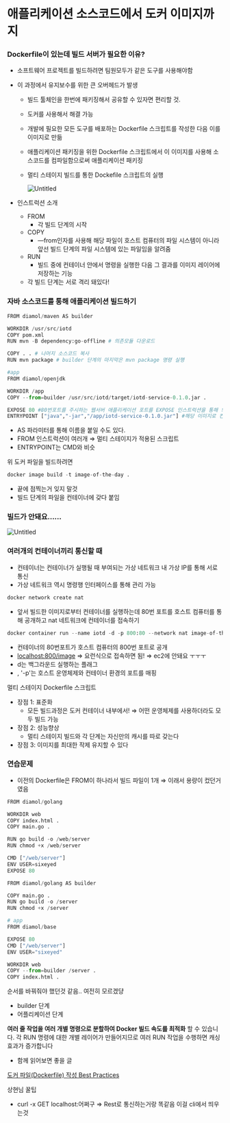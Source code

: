 # 애플리케이션 소스코드에서 도커 이미지까지

### Dockerfile이 있는데 빌드 서버가 필요한 이유?

- 소프트웨어 프로젝트를 빌드하려면 팀원모두가 같은 도구를 사용해야함
- 이 과정에서 유지보수를 위한 큰 오버헤드가 발생
    - 빌드 툴체인을 한번에 패키징해서 공유할 수 있자면 편리할 것.
    - 도커를 사용해서 해결 가능
    - 개발에 필요한 모든 도구를 배포하는 Dockerfile 스크립트를 작성한 다음 이를 이미지로 만듦
    - 애플리케이션 패키징을 위한 Dockerfile 스크립트에서 이 이미지를 사용해 소스코드를 컴파일함으로써 애플리케이션 패키징
    - 멀티 스테이지 빌드를 통한 Dockefile 스크립트의 실행
        
        ![Untitled](%E1%84%8B%E1%85%A2%E1%84%91%E1%85%B3%E1%86%AF%E1%84%85%E1%85%B5%E1%84%8F%E1%85%A6%E1%84%8B%E1%85%B5%E1%84%89%E1%85%A7%E1%86%AB%20%E1%84%89%E1%85%A9%E1%84%89%E1%85%B3%E1%84%8F%E1%85%A9%E1%84%83%E1%85%B3%E1%84%8B%E1%85%A6%E1%84%89%E1%85%A5%20%E1%84%83%E1%85%A9%E1%84%8F%E1%85%A5%20%E1%84%8B%E1%85%B5%E1%84%86%E1%85%B5%E1%84%8C%E1%85%B5%E1%84%81%E1%85%A1%E1%84%8C%E1%85%B5%20ca429a1dd16541ec8350917b1c462a36/Untitled.png)
        
- 인스트럭션 소개
    - FROM
        - 각 빌드 단계의 시작
    - COPY
        - —from인자를 사용해 해당 파일이 호스트 컴퓨터의 파일 시스템이 아니라 앞선 빌드 단계의 파일 시스템에 있는 파일임을 알려줌
    - RUN
        - 빌드 중에 컨테이너 안에서 명령을 실행한 다음 그 결과를 이미지 레이어에 저장하는 기능
    - 각 빌드 단계는 서로 격리 돼있다!

### 자바 소스코드를 통해 애플리케이션 빌드하기

```python
FROM diamol/maven AS builder

WORKDIR /usr/src/iotd
COPY pom.xml
RUN mvn -B dependency:go-offline # 의존모듈 다운로드

COPY . . # 나머지 소스코드 복사
RUN mvn package # builder 단계의 마지막은 mvn package 명령 실행

#app
FROM diamol/openjdk

WORKDIR /app
COPY --from=builder /usr/src/iotd/target/iotd-service-0.1.0.jar . 

EXPOSE 80 #80번포트를 주시하는 웹서버 애플리케이션 포트를 EXPOSE 인스트럭션을 통해 외부로 공개
ENTRYPOINT ["java","-jar","/app/iotd-service-0.1.0.jar"] #해당 이미지로 컨테이너가 실행되면 도커가 이 인스트럭션에 정의된 명령 실행

```

- AS 파라미터를 통해 이름을 붙일 수도 있다.
- FROM 인스트럭션이 여러개 ⇒ 멀티 스테이지가 적용된 스크립트
- ENTRYPOINT는 CMD와 비슷

위 도커 파일을 빌드하려면

```python
docker image build -t image-of-the-day .
```

- 끝에 점찍는거 잊지 말것
- 빌드 단계의 파일을 컨테이너에 갖다 붙임

### 빌드가 안돼요……

![Untitled](%E1%84%8B%E1%85%A2%E1%84%91%E1%85%B3%E1%86%AF%E1%84%85%E1%85%B5%E1%84%8F%E1%85%A6%E1%84%8B%E1%85%B5%E1%84%89%E1%85%A7%E1%86%AB%20%E1%84%89%E1%85%A9%E1%84%89%E1%85%B3%E1%84%8F%E1%85%A9%E1%84%83%E1%85%B3%E1%84%8B%E1%85%A6%E1%84%89%E1%85%A5%20%E1%84%83%E1%85%A9%E1%84%8F%E1%85%A5%20%E1%84%8B%E1%85%B5%E1%84%86%E1%85%B5%E1%84%8C%E1%85%B5%E1%84%81%E1%85%A1%E1%84%8C%E1%85%B5%20ca429a1dd16541ec8350917b1c462a36/Untitled%201.png)

### 여러개의 컨테이너끼리 통신할 때

- 컨테이너는 컨테이너가 실행될 때 부여되는 가상 네트워크 내 가상 IP를 통해 서로 통신
- 가상 네트워크 역시 명령행 인터페이스를 통해 관리 가능

```python
docker network create nat
```

- 앞서 빌드한 이미지로부터 컨테이너를 실행하는데 80번 포트를 호스트 컴퓨터를 통해 공개하고 nat 네트워크에 컨테이너를 접속하기

```python
docker container run --name iotd -d -p 800:80 --network nat image-of-the-day
```

- 컨테이너의 80번포트가 호스트 컴퓨터의 800번 포트로 공개
- [localhost:800/image](http://localhost:800/image) ⇒ 요런식으로 접속하면 됨! ⇒ ec2에 안돼요 ㅜㅜㅜ
- d는 백그라운드 실행하는 플래그
- , '-p'는  호스트 운영체제와 컨테이너 환경의 포트를 매핑

멀티 스테이지 Dockerfile 스크립트

- 장점 1: 표준화
    - 모든 빌드과정은 도커 컨테이너 내부에서! ⇒ 어떤 운영체제를 사용하더라도 모두 빌드 가능
- 장점 2: 성능향상
    - 멀티 스테이지 빌드와 각 단계는 자신만의 캐시를 따로 갖는다
- 장점 3: 이미지를 최대한 작제 유지할 수 있다

### 연습문제

- 이전의 Dockerfile은 FROM이 하나라서 빌드 파일이 1개 ⇒ 이래서 용량이 컸던거였음

```python
FROM diamol/golang 

WORKDIR web
COPY index.html .
COPY main.go .

RUN go build -o /web/server
RUN chmod +x /web/server

CMD ["/web/server"]
ENV USER=sixeyed
EXPOSE 80
```

```python
FROM diamol/golang AS builder

COPY main.go .
RUN go build -o /server
RUN chmod +x /server

# app
FROM diamol/base

EXPOSE 80
CMD ["/web/server"]
ENV USER="sixeyed"

WORKDIR web
COPY --from=builder /server .
COPY index.html .
```

순서를 바꿔줘야 했던것 같음.. 여전히 모르겠댱

- builder 단계
- 어플리케이션 단계

**여러 줄 작업을 여러 개별 명령으로 분할하여 Docker 빌드 속도를 최적화** 할 수 있습니다. 각 RUN 명령에 대한 개별 레이어가 만들어지므로 여러 RUN 작업을 수행하면 캐싱 효과가 증가합니다

- 함께 읽어보면 좋을 글

[도커 파일(Dockerfile) 작성 Best Practices](https://yeomko.tistory.com/10)

상현님 꿀팁

- curl -x GET localhost:어쩌구 ⇒ Rest로 통신하는거랑 똑같음 이걸 cli에서 띄우는것

